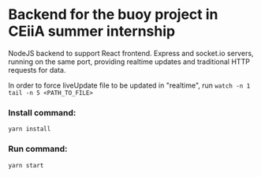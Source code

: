 # Backend for the buoy project in CEiiA summer internship

NodeJS backend to support React frontend. Express and socket.io servers, running on the same port, providing realtime updates and traditional HTTP requests for data. 

In order to force liveUpdate file to be updated in "realtime", run `watch -n 1 tail -n 5 <PATH_TO_FILE>` 

### Install command:
```shell
yarn install
```

### Run command:
```shell
yarn start
```

